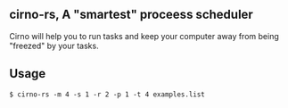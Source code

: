 ## cirno-rs, A "smartest" proceess scheduler

Cirno will help you to run tasks and keep your computer away from being "freezed" by your tasks.

## Usage

```shell
$ cirno-rs -m 4 -s 1 -r 2 -p 1 -t 4 examples.list
```